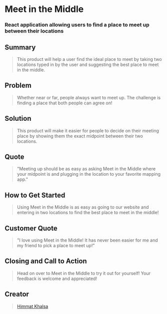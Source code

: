 # Meet in the Middle

### React application allowing users to find a place to meet up between their locations

## Summary ##
  > This product will help a user find the ideal place to meet by taking two locations typed in by the user and suggesting the best place to meet in the middle.

## Problem ##
  > Whether near or far, people always want to meet up. The challenge is finding a place that both people can agree on!

## Solution ##
  > This product will make it easier for people to decide on their meeting place by showing them the exact midpoint between their two locations.

## Quote ##
  > "Meeting up should be as easy as asking Meet in the Middle where your midpoint is and plugging in the location to your favorite mapping app."

## How to Get Started ##
  > Using Meet in the Middle is as easy as going to our website and entering in two locations to find the best place to meet in the middle!

## Customer Quote ##
  > "I love using Meet in the Middle! It has never been easier for me and my friend to pick a place to meet up!"

## Closing and Call to Action ##
  > Head on over to Meet in the Middle to try it out for yourself! Your feedback is welcome and appreciated!

## Creator ##
 > [Himmat Khalsa](https://github.com/thehimmat/)
